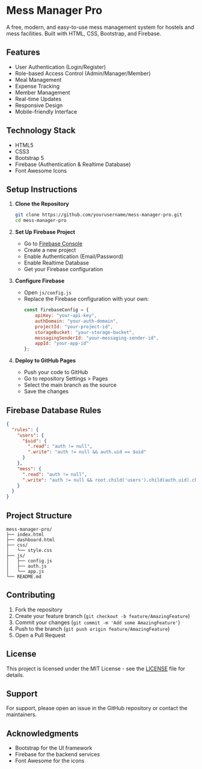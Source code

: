 # Mess Manager Pro

A free, modern, and easy-to-use mess management system for hostels and mess facilities. Built with HTML, CSS, Bootstrap, and Firebase.

## Features

- User Authentication (Login/Register)
- Role-based Access Control (Admin/Manager/Member)
- Meal Management
- Expense Tracking
- Member Management
- Real-time Updates
- Responsive Design
- Mobile-friendly Interface

## Technology Stack

- HTML5
- CSS3
- Bootstrap 5
- Firebase (Authentication & Realtime Database)
- Font Awesome Icons

## Setup Instructions

1. **Clone the Repository**
   ```bash
   git clone https://github.com/yourusername/mess-manager-pro.git
   cd mess-manager-pro
   ```

2. **Set Up Firebase Project**
   - Go to [Firebase Console](https://console.firebase.google.com/)
   - Create a new project
   - Enable Authentication (Email/Password)
   - Enable Realtime Database
   - Get your Firebase configuration

3. **Configure Firebase**
   - Open `js/config.js`
   - Replace the Firebase configuration with your own:
     ```javascript
     const firebaseConfig = {
         apiKey: "your-api-key",
         authDomain: "your-auth-domain",
         projectId: "your-project-id",
         storageBucket: "your-storage-bucket",
         messagingSenderId: "your-messaging-sender-id",
         appId: "your-app-id"
     };
     ```

4. **Deploy to GitHub Pages**
   - Push your code to GitHub
   - Go to repository Settings > Pages
   - Select the main branch as the source
   - Save the changes

## Firebase Database Rules

```json
{
  "rules": {
    "users": {
      "$uid": {
        ".read": "auth != null",
        ".write": "auth != null && auth.uid == $uid"
      }
    },
    "mess": {
      ".read": "auth != null",
      ".write": "auth != null && root.child('users').child(auth.uid).child('role').val() == 'admin'"
    }
  }
}
```

## Project Structure

```
mess-manager-pro/
├── index.html
├── dashboard.html
├── css/
│   └── style.css
├── js/
│   ├── config.js
│   ├── auth.js
│   └── app.js
└── README.md
```

## Contributing

1. Fork the repository
2. Create your feature branch (`git checkout -b feature/AmazingFeature`)
3. Commit your changes (`git commit -m 'Add some AmazingFeature'`)
4. Push to the branch (`git push origin feature/AmazingFeature`)
5. Open a Pull Request

## License

This project is licensed under the MIT License - see the [LICENSE](LICENSE) file for details.

## Support

For support, please open an issue in the GitHub repository or contact the maintainers.

## Acknowledgments

- Bootstrap for the UI framework
- Firebase for the backend services
- Font Awesome for the icons 